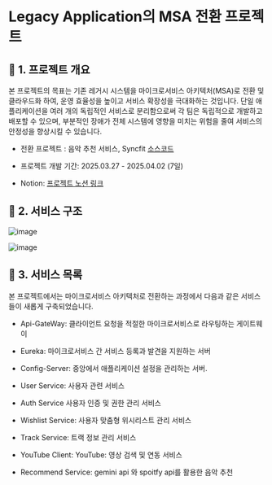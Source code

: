 #  Legacy Application의 MSA 전환 프로젝트


## 🚩 1. 프로젝트 개요

본 프로젝트의 목표는 기존 레거시 시스템을 마이크로서비스 아키텍처(MSA)로 전환 및 클라우드화 하여, 운영 효율성을 높이고 서비스 확장성을 극대화하는 것입니다. 단일 애플리케이션을 여러 개의 독립적인 서비스로 분리함으로써 각 팀은 독립적으로 개발하고 배포할 수 있으며, 부분적인 장애가 전체 시스템에 영향을 미치는 위험을 줄여 서비스의 안정성을 향상시킬 수 있습니다.

- 전환 프로젝트 : 음악 추천 서비스, Syncfit [소스코드](https://)

- 프로젝트 개발 기간: 2025.03.27 - 2025.04.02 (7일)

- Notion: [프로젝트 노션 링크](https://www.notion.so/InspireCamp-10-1c35145985de80e39edef7eff44dda3d)

## 🚩 2. 서비스 구조
![image](https://github.com/user-attachments/assets/c8104e7b-cb6c-483f-82eb-ef2bc94e4c92)

![image](https://github.com/user-attachments/assets/0a50f40e-b52a-4142-8470-40c3f1ba14d8)


## 🚩 3. 서비스 목록
본 프로젝트에서는 마이크로서비스 아키텍처로 전환하는 과정에서 다음과 같은 서비스들이 새롭게 구축되었습니다.
- Api-GateWay: 클라이언트 요청을 적절한 마이크로서비스로 라우팅하는 게이트웨이
  
- Eureka: 마이크로서비스 간 서비스 등록과 발견을 지원하는 서버
  
- Config-Server: 중앙에서 애플리케이션 설정을 관리하는 서버.


- User Service: 사용자 관련 서비스

- Auth Service 사용자 인증 및 권한 관리 서비스
 
- Wishlist Service: 사용자 맞춤형 위시리스트 관리 서비스

- Track Service: 트랙 정보 관리 서비스

- YouTube Client: YouTube: 영상 검색 및 연동 서비스

- Recommend Service: gemini api 와 spoitfy api를 활용한 음악 추천
